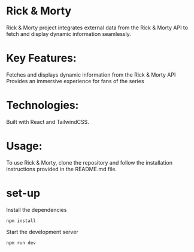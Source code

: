# Rick & Morty

Rick & Morty project integrates external data from the Rick & Morty API to fetch and display dynamic information seamlessly. 

# Key Features:

Fetches and displays dynamic information from the Rick & Morty API
Provides an immersive experience for fans of the series

# Technologies:
Built with React and TailwindCSS.

# Usage:
To use Rick & Morty, clone the repository and follow the installation instructions provided in the README.md file.

# set-up

Install the dependencies

    npm install 

Start the development server

    npm run dev

